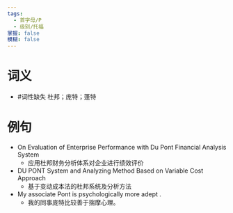 ```yaml
---
tags:
  - 首字母/P
  - 级别/托福
掌握: false
模糊: false
---
```

# 词义
- #词性缺失 杜邦；庞特；蓬特
# 例句
- On Evaluation of Enterprise Performance with Du Pont Financial Analysis System
	- 应用杜邦财务分析体系对企业进行绩效评价
- DU PONT System and Analyzing Method Based on Variable Cost Approach
	- 基于变动成本法的杜邦系统及分析方法
- My associate Pont is psychologically more adept .
	- 我的同事庞特比较善于揣摩心理。
